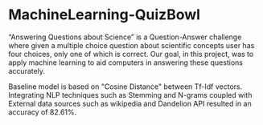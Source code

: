 # MachineLearning-QuizBowl

“Answering Questions about Science” is a Question-Answer challenge where given a multiple choice question about scientific concepts user has four choices, only one of which is correct. Our goal, in this project, was to apply machine learning to aid computers in answering these questions accurately.

Baseline model is based on "Cosine Distance" between Tf-Idf vectors. Integrating NLP techniques such as Stemming and N-grams coupled with External data sources such as wikipedia and Dandelion API resulted in an accuracy of 82.61%.
